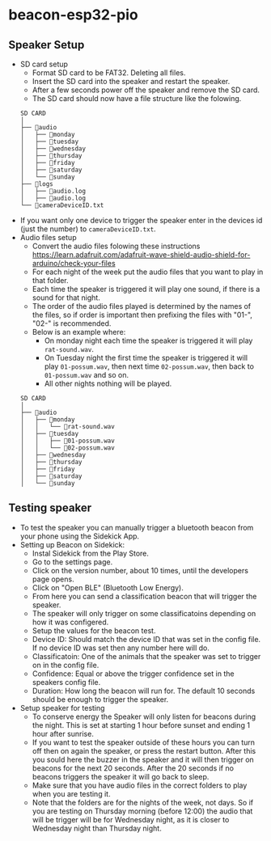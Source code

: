 # beacon-esp32-pio

## Speaker Setup
- SD card setup
    - Format SD card to be FAT32. Deleting all files.
    - Insert the SD card into the speaker and restart the speaker.
    - After a few seconds power off the speaker and remove the SD card.
    - The SD card should now have a file structure like the folowing.
    ```
    SD CARD
    │
    ├── 📂audio
    │   ├── 📂monday
    │   ├── 📂tuesday
    │   ├── 📂wednesday
    │   ├── 📂thursday
    │   ├── 📂friday
    │   ├── 📂saturday
    │   └── 📂sunday
    ├── 📂logs
    │   ├── 📃audio.log
    │   ├── 📃audio.log
    └── 📃cameraDeviceID.txt
    ```
- If you want only one device to trigger the speaker enter in the devices id (just the number) to `cameraDeviceID.txt`.
- Audio files setup
    - Convert the audio files folowing these instructions https://learn.adafruit.com/adafruit-wave-shield-audio-shield-for-arduino/check-your-files
    - For each night of the week put the audio files that you want to play in that folder.
    - Each time the speaker is triggered it will play one sound, if there is a sound for that night.
    - The order of the audio files played is determined by the names of the files, so if order is important then prefixing the files with "01-", "02-" is recommended.
    - Below is an example where:
        - On monday night each time the speaker is triggered it will play `rat-sound.wav`.
        - On Tuesday night the first time the speaker is triggered it will play `01-possum.wav`, then next time `02-possum.wav`, then back to `01-possum.wav` and so on.
        - All other nights nothing will be played.
    ```
    SD CARD
    │
    ├── 📂audio
    │   ├── 📂monday
    │   │   └── 🎵rat-sound.wav
    │   ├── 📂tuesday
    │   │   ├── 🎵01-possum.wav
    │   │   └── 🎵02-possum.wav
    │   ├── 📂wednesday
    │   ├── 📂thursday
    │   ├── 📂friday
    │   ├── 📂saturday
    │   └── 📂sunday
    ```
## Testing speaker
- To test the speaker you can manually trigger a bluetooth beacon from your phone using the Sidekick App.
- Setting up Beacon on Sidekick:
    - Instal Sidekick from the Play Store.
    - Go to the settings page.
    - Click on the version number, about 10 times, until the developers page opens.
    - Click on "Open BLE" (Bluetooth Low Energy).
    - From here you can send a classification beacon that will trigger the speaker.
    - The speaker will only trigger on some classificatoins depending on how it was configered.
    - Setup the values for the beacon test.
    - Device ID:  Should match the device ID that was set in the config file. If no device ID was set then any number here will do.
    - Classificatoin: One of the animals that the speaker was set to trigger on in the config file.
    - Confidence: Equal or above the trigger confidence set in the speakers config file.
    - Duration: How long the beacon will run for. The default 10 seconds should be enough to trigger the speaker.
- Setup speaker for testing
    - To conserve energy the Speaker will only listen for beacons during the night. This is set at starting 1 hour before sunset and ending 1 hour after sunrise.
    - If you want to test the speaker outside of these hours you can turn off then on again the speaker, or press the restart button. After this you sould here the buzzer in the speaker and it will then trigger on beacons for the next 20 seconds. After the 20 seconds if no beacons triggers the speaker it will go back to sleep.
    - Make sure that you have audio files in the correct folders to play when you are testing it.
    - Note that the folders are for the nights of the week, not days. So if you are testing on Thursday morning (before 12:00) the audio that will be trigger will be for Wednesday night, as it is closer to Wednesday night than Thursday night.